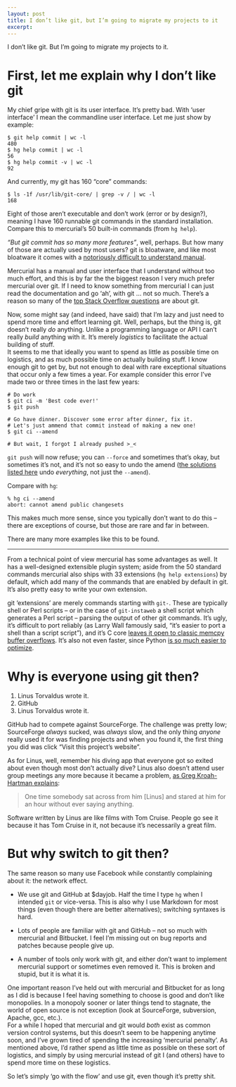 ```yaml
---
layout: post
title: I don’t like git, but I’m going to migrate my projects to it
excerpt: 
---
```


I don’t like git. But I’m going to migrate my projects to it.

First, let me explain why I don’t like git
==========================================
My chief gripe with git is its user interface. It’s pretty bad. With ‘user
interface’ I mean the commandline user interface. Let me just show by example:

	$ git help commit | wc -l
	480
	$ hg help commit | wc -l
	56
	$ hg help commit -v | wc -l
	92

And currently, my git has 160 “core” commands:

	$ ls -1f /usr/lib/git-core/ | grep -v / | wc -l
	168

Eight of those aren’t executable and don’t work (error or by design?), meaning I
have 160 runnable git commands in the standard installation. Compare this to
mercurial’s 50 built-in commands (from `hg help`).

*“But git commit has so many more features”*, well, perhaps. But how many of
those are actually used by most users? git is bloatware, and like most bloatware
it comes with a [notoriously difficult to understand manual][git-man].

Mercurial has a manual and user interface that I understand without too much
effort, and this is by far the the biggest reason I very much prefer mercurial
over git. If I need to know something from mercurial I can just read the
documentation and go ‘ah’, with git … not so much. There’s a reason so many of
the [top Stack Overflow questions][so-top] are about git.

Now, some might say (and indeed, have said) that I’m lazy and just need to spend
more time and effort learning git. Well, perhaps, but the thing is, git doesn’t
really *do* anything. Unlike a programming language or API I can’t really
*build* anything with it. It’s merely *logistics* to facilitate the actual
building of stuff.  
It seems to me that ideally you want to spend as little as possible time on
logistics, and as much possible time on actually building stuff. I know enough
git to get by, but not enough to deal with rare exceptional situations that
occur only a few times a year. For example consider this error I’ve made two or
three times in the last few years:

	# Do work
	$ git ci -m 'Best code ever!'
	$ git push

	# Go have dinner. Discover some error after dinner, fix it.
	# Let's just ammend that commit instead of making a new one!
	$ git ci --amend

	# But wait, I forgot I already pushed >_<

`git push` will now refuse; you can `--force` and sometimes that’s okay, but
sometimes it’s not, and it’s not so easy to undo the amend ([the solutions
listed here][undo-amend] undo *everything*, not just the `--amend`).

Compare with `hg`:

	% hg ci --amend
	abort: cannot amend public changesets

This makes much more sense, since you typically don’t want to do this – there
are exceptions of course, but those are rare and far in between.

There are many more examples like this to be found.

--------------------

From a technical point of view mercurial has some advantages as well. It has a
well-designed extensible plugin system; aside from the 50 standard commands
mercurial also ships with 33 extensions (`hg help extensions`) by default, which
add many of the commands that are enabled by default in git. It’s also pretty
easy to write your own extension.

git ‘extensions’ are merely commands starting with `git-`. These are typically
shell or Perl scripts – or in the case of `git-instaweb` a shell script which
generates a Perl script – parsing the output of other git commands. It’s ugly,
it’s difficult to port reliably (as Larry Wall famously said, “it’s easier to
port a shell than a script script”), and it’s C core [leaves it open to classic
memcpy buffer overflows][git-memcpy]. It’s also not even faster, since Python
[is so much easier to optimize][facebook-hg].

Why is everyone using git then?
===============================

1. Linus Torvaldus wrote it.
2. GitHub
3. Linus Torvaldus wrote it.

GitHub had to compete against SourceForge. The challenge was pretty low;
SourceForge *always* sucked, was *always* slow, and the only thing *anyone*
really used it for was finding projects and when you found it, the first thing
you did was click “Visit this project’s website”.

As for Linus, well, remember his diving app that everyone got so exited about
even though most don’t actually dive? Linus also doesn’t attend user group
meetings any more because it became a problem, [as Greg Kroah-Hartman
explains][linus-fanboys]:

> One time somebody sat across from him [Linus] and stared at him for an hour without
> ever saying anything.

Software written by Linus are like films with Tom Cruise. People go see it
because it has Tom Cruise in it, not because it’s necessarily a great film.

But why switch to git then?
===========================
The same reason so many use Facebook while constantly complaining about it:
the network effect.

- We use git and GitHub at $dayjob. Half the time I type `hg` when I intended
  `git` or vice-versa. This is also why I use Markdown for most things (even
  though there are better alternatives); switching syntaxes is hard.

- Lots of people are familiar with git and GitHub – not so much with mercurial
  and Bitbucket. I feel I’m missing out on bug reports and patches because
  people give up.

- A number of tools only work with git, and either don’t want to implement
  mercurial support or sometimes even removed it. This is broken and stupid, but
  it is what it is.

One important reason I’ve held out with mercurial and Bitbucket for as long as I
did is because I feel having something to choose is good and don’t like
monopolies. In a monopoly sooner or later things tend to stagnate, the world of
open source is not exception (look at SourceForge, subversion, Apache, gcc,
etc.).  
For a while I hoped that mercurial and git would *both* exist as common version
control systems, but this doesn’t seem to be happening anytime soon, and I’ve
grown tired of spending the increasing ‘mercurial penalty’. As mentioned above,
I’d rather spend as little time as possible on these sort of logistics, and
simply by using mercurial instead of git I (and others) have to spend more time
on these logistics.

So let’s simply ‘go with the flow’ and use git, even though it’s pretty shit.

[undo-amend]: http://stackoverflow.com/a/1459264/660921
[linus-fanboys]: https://www.bloomberg.com/news/articles/2015-06-16/the-creator-of-linux-on-the-future-without-him
[facebook-hg]: https://code.facebook.com/posts/218678814984400/scaling-mercurial-at-facebook
[git-memcpy]: http://www.openwall.com/lists/oss-security/2016/03/15/5
[git-man]: https://git-man-page-generator.lokaltog.net/
[so-top]: http://stackoverflow.com/questions?sort=votes
